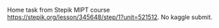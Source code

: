 Home task from Stepik MIPT course https://stepik.org/lesson/345648/step/1?unit=521512.
No kaggle submit. 
